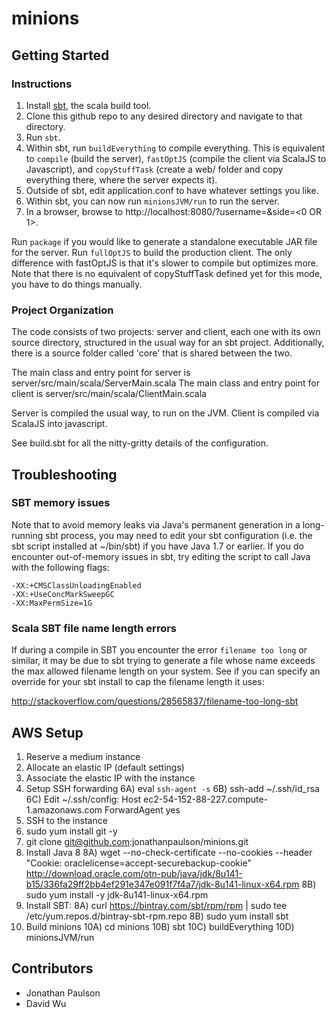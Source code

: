 # minions

## Getting Started

### Instructions
1. Install [sbt](http://www.scala-sbt.org/download.html), the scala build tool.
2. Clone this github repo to any desired directory and navigate to that directory.
3. Run `sbt`.
4. Within sbt, run `buildEverything` to compile everything. This is equivalent to `compile` (build the server), `fastOptJS` (compile the client via ScalaJS to Javascript), and `copyStuffTask` (create a web/ folder and copy everything there, where the server expects it).
5. Outside of sbt, edit application.conf to have whatever settings you like.
6. Within sbt, you can now run `minionsJVM/run` to run the server.
7. In a browser, browse to http://localhost:8080/?username=<YOUR USERNAME HERE>&side=<0 OR 1>.

Run `package` if you would like to generate a standalone executable JAR file for the server.
Run `fullOptJS` to build the production client. The only difference with fastOptJS is that it's slower to compile but optimizes more. Note that there is no equivalent of copyStuffTask defined yet for this mode, you have to do things manually.

### Project Organization
The code consists of two projects: server and client, each one with its own source directory, structured in the usual way for an sbt project.
Additionally, there is a source folder called 'core' that is shared between the two.

The main class and entry point for server is server/src/main/scala/ServerMain.scala
The main class and entry point for client is server/src/main/scala/ClientMain.scala

Server is compiled the usual way, to run on the JVM.
Client is compiled via ScalaJS into javascript.

See build.sbt for all the nitty-gritty details of the configuration.

## Troubleshooting

### SBT memory issues

Note that to avoid memory leaks via Java's permanent generation in a long-running sbt process,
you may need to edit your sbt configuration (i.e. the sbt script installed at ~/bin/sbt) if
you have Java 1.7 or earlier. If you do encounter out-of-memory issues in sbt, try editing the script
to call Java with the following flags:

    -XX:+CMSClassUnloadingEnabled
    -XX:+UseConcMarkSweepGC
    -XX:MaxPermSize=1G

### Scala SBT file name length errors

If during a compile in SBT you encounter the error `filename too long` or similar, it may be due to sbt trying to generate a file whose name exceeds the max allowed filename length on your system. See if you can specify an override for your sbt install to cap the filename length it uses:

http://stackoverflow.com/questions/28565837/filename-too-long-sbt

## AWS Setup
1) Reserve a medium instance
2) Allocate an elastic IP (default settings)
3) Associate the elastic IP with the instance
4) Setup SSH forwarding
6A) eval `ssh-agent -s`
6B) ssh-add ~/.ssh/id_rsa
6C) Edit ~/.ssh/config:
Host ec2-54-152-88-227.compute-1.amazonaws.com
  ForwardAgent yes
5) SSH to the instance
6) sudo yum install git -y
7) git clone git@github.com:jonathanpaulson/minions.git
8) Install Java 8
8A) wget --no-check-certificate --no-cookies --header "Cookie: oraclelicense=accept-securebackup-cookie" http://download.oracle.com/otn-pub/java/jdk/8u141-b15/336fa29ff2bb4ef291e347e091f7f4a7/jdk-8u141-linux-x64.rpm
8B) sudo yum install -y jdk-8u141-linux-x64.rpm
9) Install SBT:
8A) curl https://bintray.com/sbt/rpm/rpm | sudo tee /etc/yum.repos.d/bintray-sbt-rpm.repo
8B) sudo yum install sbt
10) Build minions
10A) cd minions
10B) sbt
10C) buildEverything
10D) minionsJVM/run

## Contributors

* Jonathan Paulson
* David Wu
